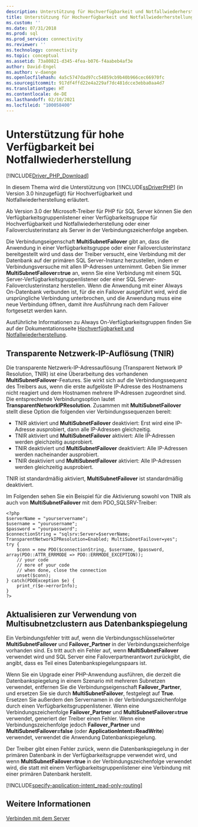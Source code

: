 ```yaml
---
description: Unterstützung für Hochverfügbarkeit und Notfallwiederherstellung für die Microsoft-Treiber für PHP für SQL Server
title: Unterstützung für Hochverfügbarkeit und Notfallwiederherstellung für die Microsoft-Treiber für PHP für SQL Server | Microsoft-Dokumentation
ms.custom: ''
ms.date: 07/31/2018
ms.prod: sql
ms.prod_service: connectivity
ms.reviewer: ''
ms.technology: connectivity
ms.topic: conceptual
ms.assetid: 73a80821-d345-4fea-b076-f4aabeb4af3e
author: David-Engel
ms.author: v-daenge
ms.openlocfilehash: 4a5c5747dad97cc54859cb9b40b966cec66970fc
ms.sourcegitcommit: 917df4ffd22e4a229af7dc481dcce3ebba0aa4d7
ms.translationtype: HT
ms.contentlocale: de-DE
ms.lasthandoff: 02/10/2021
ms.locfileid: "100058400"
---
```

# <a name="support-for-high-availability-disaster-recovery"></a>Unterstützung für hohe Verfügbarkeit bei Notfallwiederherstellung
[!INCLUDE[Driver_PHP_Download](../../includes/driver_php_download.md)]

In diesem Thema wird die Unterstützung von [!INCLUDE[ssDriverPHP](../../includes/ssdriverphp_md.md)] (in Version 3.0 hinzugefügt) für Hochverfügbarkeit und Notfallwiederherstellung erläutert.

Ab Version 3.0 der Microsoft-Treiber für PHP für SQL Server können Sie den Verfügbarkeitsgruppenlistener einer Verfügbarkeitsgruppe für Hochverfügbarkeit und Notfallwiederherstellung oder einer Failoverclusterinstanz als Server in der Verbindungszeichenfolge angeben.

Die Verbindungseigenschaft **MultiSubnetFailover** gibt an, dass die Anwendung in einer Verfügbarkeitsgruppe oder einer Failoverclusterinstanz bereitgestellt wird und dass der Treiber versucht, eine Verbindung mit der Datenbank auf der primären SQL Server-Instanz herzustellen, indem er Verbindungsversuche mit allen IP-Adressen unternimmt. Geben Sie immer **MultiSubnetFailover=true** an, wenn Sie eine Verbindung mit einem SQL Server-Verfügbarkeitsgruppenlistener oder einer SQL Server-Failoverclusterinstanz herstellen. Wenn die Anwendung mit einer Always On-Datenbank verbunden ist, für die ein Failover ausgeführt wird, wird die ursprüngliche Verbindung unterbrochen, und die Anwendung muss eine neue Verbindung öffnen, damit ihre Ausführung nach dem Failover fortgesetzt werden kann.

Ausführliche Informationen zu Always On-Verfügbarkeitsgruppen finden Sie auf der Dokumentationsseite [Hochverfügbarkeit und Notfallwiederherstellung](../../relational-databases/native-client/features/sql-server-native-client-support-for-high-availability-disaster-recovery.md).

## <a name="transparent-network-ip-resolution-tnir"></a>Transparente Netzwerk-IP-Auflösung (TNIR)

Die transparente Netzwerk-IP-Adressauflösung (Transparent Network IP Resolution, TNIR) ist eine Überarbeitung des vorhandenen **MultiSubnetFailover**-Features. Sie wirkt sich auf die Verbindungssequenz des Treibers aus, wenn die erste aufgelöste IP-Adresse des Hostnamens nicht reagiert und dem Hostnamen mehrere IP-Adressen zugeordnet sind. Die entsprechende Verbindungsoption lautet **TransparentNetworkIPResolution**. Zusammen mit **MultiSubnetFailover** stellt diese Option die folgenden vier Verbindungssequenzen bereit: 

- TNIR aktiviert und **MultiSubnetFailover** deaktiviert: Erst wird eine IP-Adresse ausprobiert, dann alle IP-Adressen gleichzeitig.
- TNIR aktiviert und **MultiSubnetFailover** aktiviert: Alle IP-Adressen werden gleichzeitig ausprobiert.
- TNIR deaktiviert und **MultiSubnetFailover** deaktiviert: Alle IP-Adressen werden nacheinander ausprobiert.
- TNIR deaktiviert und **MultiSubnetFailover** aktiviert: Alle IP-Adressen werden gleichzeitig ausprobiert.

TNIR ist standardmäßig aktiviert, **MultiSubnetFailover** ist standardmäßig deaktiviert.

Im Folgenden sehen Sie ein Beispiel für die Aktivierung sowohl von TNIR als auch von **MultiSubnetFailover** mit dem PDO_SQLSRV-Treiber:

```
<?php
$serverName = "yourservername";
$username = "yourusername";
$password = "yourpassword";
$connectionString = "sqlsrv:Server=$serverName; TransparentNetworkIPResolution=Enabled; MultiSubnetFailover=yes";
try {
    $conn = new PDO($connectionString, $username, $password, array(PDO::ATTR_ERRMODE => PDO::ERRMODE_EXCEPTION));
    // your code 
    // more of your code
    // when done, close the connection
    unset($conn);
} catch(PDOException $e) {
    print_r($e->errorInfo);
}
?>
```

## <a name="upgrading-to-use-multi-subnet-clusters-from-database-mirroring"></a>Aktualisieren zur Verwendung von Multisubnetzclustern aus Datenbankspiegelung  
Ein Verbindungsfehler tritt auf, wenn die Verbindungsschlüsselwörter **MultiSubnetFailover** und **Failover_Partner** in der Verbindungszeichenfolge vorhanden sind. Es tritt auch ein Fehler auf, wenn **MultiSubnetFailover** verwendet wird und SQL Server eine Failoverpartnerantwort zurückgibt, die angibt, dass es Teil eines Datenbankspiegelungspaars ist.  
  
Wenn Sie ein Upgrade einer PHP-Anwendung ausführen, die derzeit die Datenbankspiegelung in einem Szenario mit mehreren Subnetzen verwendet, entfernen Sie die Verbindungseigenschaft **Failover_Partner**, und ersetzen Sie sie durch **MultiSubnetFailover**, festgelegt auf **True**. Ersetzen Sie außerdem den Servernamen in der Verbindungszeichenfolge durch einen Verfügbarkeitsgruppenlistener. Wenn eine Verbindungszeichenfolge **Failover_Partner** und **MultiSubnetFailover=true** verwendet, generiert der Treiber einen Fehler. Wenn eine Verbindungszeichenfolge jedoch **Failover_Partner** und **MultiSubnetFailover=false** (oder **ApplicationIntent=ReadWrite**) verwendet, verwendet die Anwendung Datenbankspiegelung.  
  
Der Treiber gibt einen Fehler zurück, wenn die Datenbankspiegelung in der primären Datenbank in der Verfügbarkeitsgruppe verwendet wird, und wenn **MultiSubnetFailover=true** in der Verbindungszeichenfolge verwendet wird, die statt mit einem Verfügbarkeitsgruppenlistener eine Verbindung mit einer primären Datenbank herstellt.  

[!INCLUDE[specify-application-intent_read-only-routing](~/includes/paragraph-content/specify-application-intent-read-only-routing.md)]


## <a name="see-also"></a>Weitere Informationen  
[Verbinden mit dem Server](../../connect/php/connecting-to-the-server.md)  
